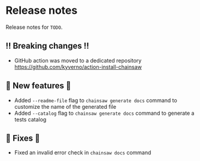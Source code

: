 # Release notes

Release notes for `TODO`.

<!--
## 💫 New features 💫

## ✨ UI changes ✨

## ⭐ Examples ⭐

## ⛵ Tutorials ⛵

## 📚 Docs 📚

## 🎸 Misc 🎸
-->

## ‼️ Breaking changes ‼️

- GitHub action was moved to a dedicated repository https://github.com/kyverno/action-install-chainsaw

## 💫 New features 💫

- Added `--readme-file` flag to `chainsaw generate docs` command to customize the name of the generated file
- Added `--catalog` flag to `chainsaw generate docs` command to generate a tests catalog

## 🔧 Fixes 🔧

- Fixed an invalid error check in `chainsaw docs` command
